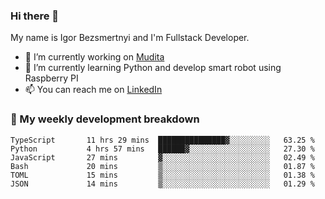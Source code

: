 ### Hi there 👋

My name is Igor Bezsmertnyi and I'm Fullstack Developer.

- 🔭 I’m currently working on [Mudita](https://mudita.com/)
- 🌱 I’m currently learning Python and develop smart robot using Raspberry PI
- 📫 You can reach me on [LinkedIn](https://www.linkedin.com/in/igor-bezsmertnyi-529522114/)

### 🧮 My weekly development breakdown
<!--START_SECTION:waka-->

```text
TypeScript       11 hrs 29 mins  ███████████████▓░░░░░░░░░   63.25 %
Python           4 hrs 57 mins   ██████▓░░░░░░░░░░░░░░░░░░   27.30 %
JavaScript       27 mins         ▓░░░░░░░░░░░░░░░░░░░░░░░░   02.49 %
Bash             20 mins         ▒░░░░░░░░░░░░░░░░░░░░░░░░   01.87 %
TOML             15 mins         ▒░░░░░░░░░░░░░░░░░░░░░░░░   01.38 %
JSON             14 mins         ▒░░░░░░░░░░░░░░░░░░░░░░░░   01.29 %
```

<!--END_SECTION:waka-->

<!--
**igorbezsmertnyi/igorbezsmertnyi** is a ✨ _special_ ✨ repository because its `README.md` (this file) appears on your GitHub profile.

Here are some ideas to get you started:

- 🔭 I’m currently working on ...
- 🌱 I’m currently learning ...
- 👯 I’m looking to collaborate on ...
- 🤔 I’m looking for help with ...
- 💬 Ask me about ...
- 📫 How to reach me: ...
- 😄 Pronouns: ...
- ⚡ Fun fact: ...
-->
